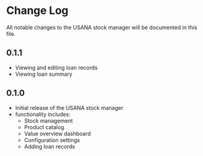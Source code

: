 # Change Log

All notable changes to the USANA stock manager will be documented in this file.

## 0.1.1

- Viewing and editing loan records
- Viewing loan summary

## 0.1.0

- Initial release of the USANA stock manager
- functionality includes:
  - Stock management
  - Product catalog
  - Value overview dashboard
  - Configuration settings
  - Adding loan records